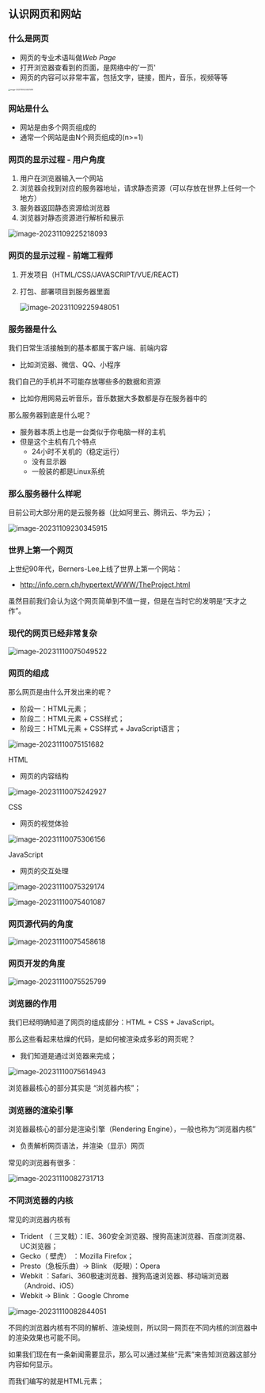 ## 认识网页和网站

### 什么是网页

- 网页的专业术语叫做*Web Page*
- 打开浏览器查看到的页面，是网络中的'一页'
- 网页的内容可以非常丰富，包括文字，链接，图片，音乐，视频等等

<img src="assets/1.邂逅前端开发.assets/image-20231109224521588.png" alt="image-20231109224521588" style="zoom: 25%;" />



### 网站是什么

- 网站是由多个网页组成的
- 通常一个网站是由N个网页组成的(n>=1)



### 网页的显示过程 - 用户角度

1. 用户在浏览器输入一个网站
2. 浏览器会找到对应的服务器地址，请求静态资源（可以存放在世界上任何一个地方）
3. 服务器返回静态资源给浏览器
4. 浏览器对静态资源进行解析和展示

![image-20231109225218093](assets/1.邂逅前端开发.assets/image-20231109224521588.png)



### 网页的显示过程 - 前端工程师

1. 开发项目（HTML/CSS/JAVASCRIPT/VUE/REACT)

2. 打包、部署项目到服务器里面

   ![image-20231109225948051](assets/1.邂逅前端开发.assets/image-20231109225948051.png)





### 服务器是什么

我们日常生活接触到的基本都属于客户端、前端内容

- 比如浏览器、微信、QQ、小程序

我们自己的手机并不可能存放哪些多的数据和资源

- 比如你用网易云听音乐，音乐数据大多数都是存在服务器中的

那么服务器到底是什么呢？

- 服务器本质上也是一台类似于你电脑一样的主机
- 但是这个主机有几个特点
  - 24小时不关机的（稳定运行）
  - 没有显示器
  - 一般装的都是Linux系统





### 那么服务器什么样呢

目前公司大部分用的是云服务器（比如阿里云、腾讯云、华为云）；

![image-20231109230345915](assets/1.邂逅前端开发.assets/image-20231109230345915.png)



### 世界上第一个网页

 上世纪90年代，Berners-Lee上线了世界上第一个网站：

- http://info.cern.ch/hypertext/WWW/TheProject.html

虽然目前我们会认为这个网页简单到不值一提，但是在当时它的发明是“天才之作”。



### 现代的网页已经非常复杂

![image-20231110075049522](assets/1.邂逅前端开发.assets/image-20231110075049522.png)





### 网页的组成

那么网页是由什么开发出来的呢？

- 阶段一：HTML元素；
- 阶段二：HTML元素 + CSS样式；
- 阶段三：HTML元素 + CSS样式 + JavaScript语言；

![image-20231110075151682](assets/1.邂逅前端开发.assets/image-20231110075151682.png)





HTML

- 网页的内容结构

![image-20231110075242927](assets/1.邂逅前端开发.assets/image-20231110075242927.png)



CSS

- 网页的视觉体验

![image-20231110075306156](assets/1.邂逅前端开发.assets/image-20231110075306156.png)



JavaScript

- 网页的交互处理

![image-20231110075329174](assets/1.邂逅前端开发.assets/image-20231110075329174.png)





![image-20231110075401087](assets/1.邂逅前端开发.assets/image-20231110075401087.png)





### 网页源代码的角度

![image-20231110075458618](assets/1.邂逅前端开发.assets/image-20231110075458618.png)





### 网页开发的角度

![image-20231110075525799](assets/1.邂逅前端开发.assets/image-20231110075525799.png)





### 浏览器的作用

我们已经明确知道了网页的组成部分：HTML + CSS + JavaScript。

那么这些看起来枯燥的代码，是如何被渲染成多彩的网页呢？

- 我们知道是通过浏览器来完成；

![image-20231110075614943](assets/1.邂逅前端开发.assets/image-20231110075614943.png)



浏览器最核心的部分其实是 “浏览器内核”；



### 浏览器的渲染引擎

浏览器最核心的部分是渲染引擎（Rendering Engine），一般也称为“浏览器内核”

- 负责解析网页语法，并渲染（显示）网页

常见的浏览器有很多：

![image-20231110082731713](assets/1.邂逅前端开发.assets/image-20231110082731713.png)





### 不同浏览器的内核

常见的浏览器内核有

- Trident （ 三叉戟）：IE、360安全浏览器、搜狗高速浏览器、百度浏览器、UC浏览器；
- Gecko（ 壁虎） ：Mozilla Firefox；
- Presto（急板乐曲）-> Blink （眨眼）：Opera
- Webkit ：Safari、360极速浏览器、搜狗高速浏览器、移动端浏览器（Android、iOS）
- Webkit -> Blink ：Google Chrome

![image-20231110082844051](assets/1.邂逅前端开发.assets/image-20231110082844051.png)



不同的浏览器内核有不同的解析、渲染规则，所以同一网页在不同内核的浏览器中的渲染效果也可能不同。

如果我们现在有一条新闻需要显示，那么可以通过某些“元素”来告知浏览器这部分内容如何显示。 

而我们编写的就是HTML元素； 






